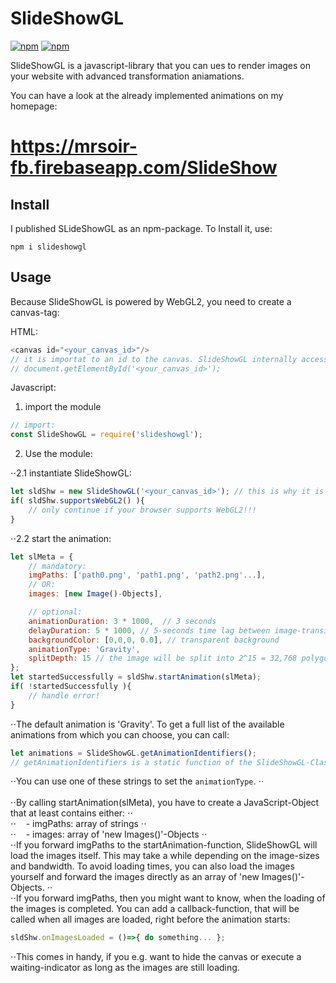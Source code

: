 # SlideShowGL

[![npm](https://img.shields.io/npm/dm/slideshowgl.svg)](https://www.npmjs.com/package/slideshowgl)
[![npm](https://img.shields.io/npm/v/slideshowgl.svg)](https://www.npmjs.com/package/slideshowgl)


SlideShowGL is a javascript-library that you can ues to render images on your website with advanced transformation aniamations.

You can have a look at the already implemented animations on my homepage:
<br/>
# https://mrsoir-fb.firebaseapp.com/SlideShow



## Install

I published SLideShowGL as an npm-package. To Install it, use:
```shell
npm i slideshowgl
```

## Usage

Because SlideShowGL is powered by WebGL2, you need to create a canvas-tag:

HTML:
```js
<canvas id="<your_canvas_id>"/>
// it is importat to an id to the canvas. SlideShowGL internally access the canavas by calling:
// document.getElementById('<your_canvas_id>');
```

Javascript:

1. import the module 
```js
// import:
const SlideShowGL = require('slideshowgl');
```

2. Use the module:

⋅⋅2.1 instantiate SlideShowGL:
```js
let sldShw = new SlideShowGL('<your_canvas_id>'); // this is why it is mandatory to assign an id to your canvas-tag
if( sldShw.supportsWebGL2() ){
	// only continue if your browser supports WebGL2!!!
}
```

⋅⋅2.2 start the animation:
```js
let slMeta = {
	// mandatory:
	imgPaths: ['path0.png', 'path1.png', 'path2.png'...],
	// OR:
	images: [new Image()-Objects],

	// optional:
	animationDuration: 3 * 1000,  // 3 seconds
	delayDuration: 5 * 1000, // 5-seconds time lag between image-transitions
	backgroundColor: [0,0,0, 0.0], // transparent background
	animationType: 'Gravity',
	splitDepth: 15 // the image will be split into 2^15 = 32,768 polygons
};
let startedSuccessfully = sldShw.startAnimation(slMeta);
if( !startedSuccessfully ){
	// handle error!
}
```
⋅⋅The default animation is 'Gravity'. To get a full list of the available animations from which you can choose, you can call:
```js
let animations = SlideShowGL.getAnimationIdentifiers();
// getAnimationIdentifiers is a static function of the SlideShowGL-Class that returns an array of strings
```
⋅⋅You can use one of these strings to set the `animationType`.
⋅⋅<br/><br/>
⋅⋅By calling startAnimation(slMeta), you have to create a JavaScript-Object that at least contains either:
⋅⋅<br />
⋅⋅&nbsp;&nbsp;&nbsp;	- imgPaths: array of strings
⋅⋅<br />
⋅⋅&nbsp;&nbsp;&nbsp;	- images:   array of 'new Images()'-Objects
⋅⋅<br />
⋅⋅If you forward imgPaths to the startAnimation-function, SlideShowGL will load the images itself. This may take a while depending on the image-sizes and bandwidth. To avoid loading times, you can also load the images yourself and forward the images directly as an array of 'new Images()'-Objects.
⋅⋅<br />
⋅⋅If you forward imgPaths, then you might want to know, when the loading of the images is completed. You can add a callback-function, that will be called when all images are loaded, right before the animation starts:
```js
sldShw.onImagesLoaded = ()=>{ do something... };
```
⋅⋅This comes in handy, if you e.g. want to hide the canvas or execute a waiting-indicator as long as the images are still loading.

